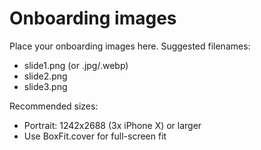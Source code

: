 # Onboarding images

Place your onboarding images here. Suggested filenames:

- slide1.png (or .jpg/.webp)
- slide2.png
- slide3.png

Recommended sizes:
- Portrait: 1242x2688 (3x iPhone X) or larger
- Use BoxFit.cover for full-screen fit

